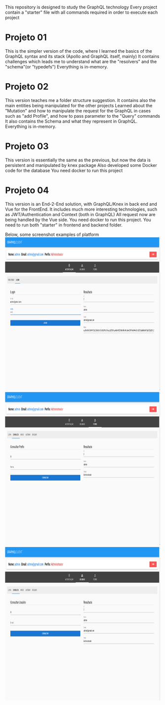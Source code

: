 This repository is designed to study the GraphQL technology
Every project contain a "starter" file with all commands required in order to execute each project
# Projeto 01
This is the simpler version of the code, where I learned the basics of the GraphQL syntax and its stack (Apollo and GraphQL itself, mainly)
It contains challenges which leads me to understand what are the "resolvers" and the "schema"(or "typedefs")
Everything is in-memory.

# Projeto 02
This version teaches me a folder structure suggestion.
It contains also the main entities being manipulated for the other projects
Learned about the "Mutation" and how to manipulate the request for the GraphQL
in cases such as "add Profile", and how to pass parameter to the "Query" commands
It also contains the Schema and what they represent in GraphQL.
Everything is in-memory.

# Projeto 03
This version is essentially the same as the previous, but now the data is persistent and manipulated by knex package
Also developed some Docker code for the database
You need docker to run this project
# Projeto 04
This version is an End-2-End solution, with GraphQL/Knex in back end and Vue for the FrontEnd.
It includes much more interesting technologies, such as JWT/Authentication and Context (both in GraphQL)
All request now are being handled by the Vue side.
You need docker to run this project.
You need to run both "starter" in frontend and backend folder.

Below, some screenshot examples of platform
<img src="./.github/images/Login.png" width=800 height=500 >
<img src="./.github/images/Consulta-Perfil.png" width=800 height=500 >
<img src="./.github/images/Consulta-Usuario.png" width=800 height=500 >
